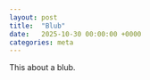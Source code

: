 ```yaml
---
layout: post
title:  "Blub"
date:   2025-10-30 00:00:00 +0000
categories: meta
---
```


This about a blub.